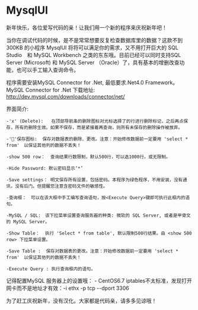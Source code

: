 # MysqlUI
新年快乐，各位爱写代码的亲！让我们用一个新的程序来庆祝新年吧！

当你在调试代码的时候，是不是常常想要反复检查数据库里的数据？这款不到 300KB 的小程序 MysqlUI 将将可以满足你的需求，又不用打开巨大的 SQL Studio　和 MySQL Workbench 之类的东东哦。目前已经可以同时支持SQL Server (Microsoft) 和 MySQL Server （Oracle）了，具有基本的增删改查功能，也可以手工输入查询命令。

程序需要安装MySQL Connector for .Net, 最低要求.Net4.0 Framework。 MySQL Connector for .Net 下载地址:
http://dev.mysql.com/downloads/connector/net/


界面简介:	
	
	-'x' (Delete):   在顶部导航条的删除图标对光标选择了的行进行删除标记，之后再点保存，所有的删除生效。如果不保存，而是紧接着再查询，则所有未保存的删除操作被放弃。

	-'💾'保存图标:  保存对数据表的删除、更改。注意：开始修改数据前一定要用 'select * from'　以保证其他列的数据不丢失！

	-show 500 row：  查询结果行数限制，默认500行，可以选1000行，或无限制。

	-Hide Password: 默认密码显示‘*’

	-Save settings： 明文保存所有设置，包括密码。本程序为绿色程序，不用安装，没有通讯，没有后门。但提醒您注意含密码文件的敏感性。

	-查询框：　可以在该大框中手工编写查询语句，按<Execute Query>键即可执行此框内的语句。

	-MySQL / SQL:　该下拉菜单设置查询服务器的种类: 微软的 SQL Server, 或者是甲骨文的 MySQL Server。

	-Show Table：  执行 'Select * from table', 默认限制500行结果。由 <show 500 row> 下拉菜单设置。

	-Save Table :  保存对数据表的更改。注意：开始修改数据前一定要用 'select * from'　以保证其他列的数据不丢失！

	-Execute Query : 执行查询框内的语句。
		
	
记得配置MySQL 服务器上的设置哦：
	- CentOS6.7 iptables不太标准，发现打开网卡而不是地址才有效：-i ethx -p tcp --dport 3306 
	
为了赶工庆祝新年，没有汉化。大家都是代码亲，请多多见谅哦！


